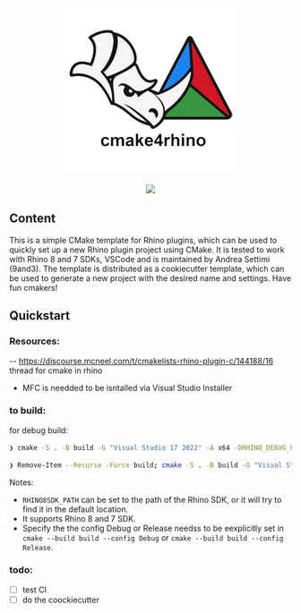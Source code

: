 
<p align="center">
    <img src="~logo/logo_txt_900.png" width="300">
</p>
<p align="center">
    <img src="https://github.com/9and3/cmake4rhino/actions/workflows/build_cookietemplate.yml/badge.svg">
</p>

## Content

This is a simple CMake template for Rhino plugins, which can be used to quickly set up a new Rhino plugin project using CMake. It is tested to work with Rhino 8 and 7 SDKs, VSCode and is maintained by Andrea Settimi (9and3).
The template is distributed as a cookiecutter template, which can be used to generate a new project with the desired name and settings. Have fun cmakers!



## Quickstart





### Resources:

-- https://discourse.mcneel.com/t/cmakelists-rhino-plugin-c/144188/16 thread for cmake in rhino

- MFC is needded to be isntalled via Visual Studio Installer
### to build:

for debug build:
```bash
❯ cmake -S . -B build -G "Visual Studio 17 2022" -A x64 -DRHINO_DEBUG_PLUGIN=ON; cmake --build build --config Debug
```

```bash
❯ Remove-Item --Recurse -Force build; cmake -S . -B build -G "Visual Studio 17 2022" -A x64; cmake --build build --config Release
```

Notes:
- `RHINO8SDK_PATH` can be set to the path of the Rhino SDK, or it will try to find it in the default location.
- It supports Rhino 8 and 7 SDK.
- Specify the the config Debug or Release needss to be eexplicitly set in `cmake --build build --config Debug` or `cmake --build build --config Release`.

### todo:
- [ ] test CI
- [ ] do the coockiecutter
